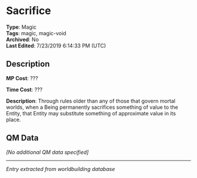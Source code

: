 # Sacrifice

**Type**: Magic  
**Tags**: magic, magic-void  
**Archived**: No  
**Last Edited**: 7/23/2019 6:14:33 PM (UTC)

## Description
**MP Cost**:
???

**Time Cost**:
???

**Description**:
Through rules older than any of those that govern mortal worlds, when a Being permanently sacrifices something of value to the Entity, that Entity may substitute something of approximate value in its place.

## QM Data
*[No additional QM data specified]*

---
*Entry extracted from worldbuilding database*
